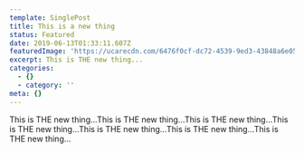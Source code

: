 ```yaml
---
template: SinglePost
title: This is a new thing
status: Featured
date: 2019-06-13T01:33:11.607Z
featuredImage: 'https://ucarecdn.com/6476f0cf-dc72-4539-9ed3-43848a6e0551/'
excerpt: This is THE new thing...
categories:
  - {}
  - category: ''
meta: {}
---
```

This is THE new thing...This is THE new thing...This is THE new thing...This is THE new thing...This is THE new thing...This is THE new thing...This is THE new thing...
